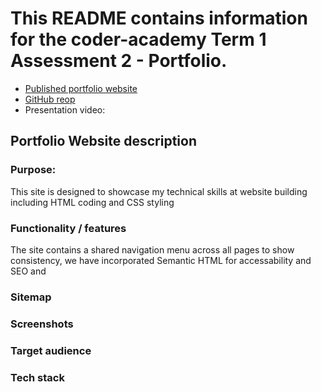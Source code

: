 # This README contains information for the coder-academy Term 1 Assessment 2 - Portfolio.

- [Published portfolio website](src/index.html)
- [GitHub reop](https://github.com/dilbot-cot/coder-academy-T1A2)
- Presentation video:

## Portfolio Website description

### Purpose:
This site is designed to showcase my technical skills at website building including HTML coding and CSS styling

### Functionality / features
The site contains a shared navigation menu across all pages to show consistency, we have incorporated Semantic HTML for accessability and SEO and 
### Sitemap
### Screenshots
### Target audience
### Tech stack